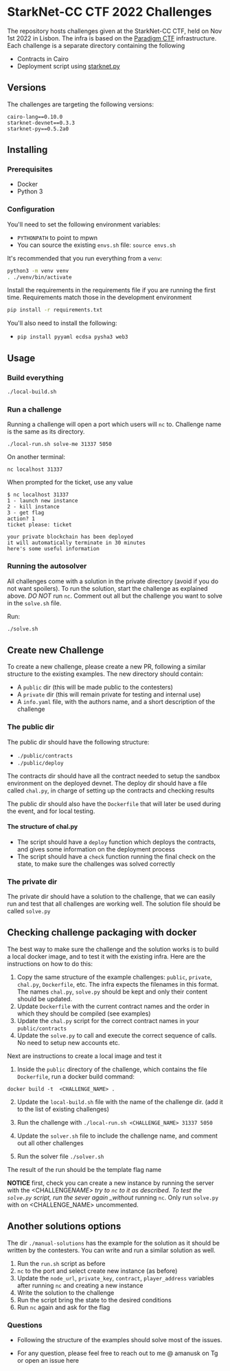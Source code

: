 # StarkNet-CC CTF 2022 Challenges

The repository hosts challenges given at the StarkNet-CC CTF, held on Nov 1st 2022 in Lisbon.
The infra is based on the [Paradigm CTF]("https://github.com/paradigmxyz/paradigm-ctf-2022") infrastructure.
Each challenge is a separate directory containing the following

- Contracts in Cairo
- Deployment script using [starknet.py]("https://github.com/software-mansion/starknet.py")

## Versions

The challenges are targeting the following versions:

```
cairo-lang==0.10.0
starknet-devnet==0.3.3
starknet-py==0.5.2a0
```

## Installing

### Prerequisites

- Docker
- Python 3

### Configuration

You'll need to set the following environment variables:

- `PYTHONPATH` to point to mpwn
- You can source the existing `envs.sh` file: `source envs.sh`

It's recommended that you run everything from a `venv`:

```bash
python3 -m venv venv
. ./venv/bin/activate
```

Install the requirements in the requirements file if you are running the first time.
Requirements match those in the development environment

```bash
pip install -r requirements.txt
```

You'll also need to install the following:

- `pip install pyyaml ecdsa pysha3 web3`

## Usage

### Build everything

```bash
./local-build.sh
```

### Run a challenge

Running a challenge will open a port which users will `nc` to.
Challenge name is the same as its directory.

```
./local-run.sh solve-me 31337 5050
```

On another terminal:

```
nc localhost 31337
```

When prompted for the ticket, use any value

```
$ nc localhost 31337
1 - launch new instance
2 - kill instance
3 - get flag
action? 1
ticket please: ticket

your private blockchain has been deployed
it will automatically terminate in 30 minutes
here's some useful information
```

### Running the autosolver

All challenges come with a solution in the private directory (avoid if you do not want spoilers). To run the solution, start the challenge as explained above. _DO NOT_ run `nc`.
Comment out all but the challenge you want to solve in the `solve.sh` file.

Run:

```bash
./solve.sh
```

## Create new Challenge

To create a new challenge, please create a new PR, following a similar structure to the existing examples.
The new directory should contain:

- A `public` dir (this will be made public to the contesters)
- A `private` dir (this will remain private for testing and internal use)
- A `info.yaml` file, with the authors name, and a short description of the challenge

### The public dir

The public dir should have the following structure:

- `./public/contracts`
- `./public/deploy`

The contracts dir should have all the contract needed to setup the sandbox environment on the deployed devnet.
The deploy dir should have a file called `chal.py`, in charge of setting up the contracts and checking results

The public dir should also have the `Dockerfile` that will later be used during the event, and for local testing.

#### The structure of chal.py

- The script should have a `deploy` function which deploys the contracts, and gives some information on the deployment process
- The script should have a `check` function running the final check on the state, to make sure the challenges was solved correctly

### The private dir

The private dir should have a solution to the challenge, that we can easily run and test that all challenges are working well. The solution file should be called `solve.py`

## Checking challenge packaging with docker

The best way to make sure the challenge and the solution works is to build a local docker image, and to test it with the existing infra. Here are the instructions on how to do this:

1. Copy the same structure of the example challenges: `public`, `private`, `chal.py`, `Dockerfile`, etc. The infra expects the filenames in this format. The names `chal.py`, `solve.py` should be kept and only their content should be updated.
2. Update `Dockerfile` with the current contract names and the order in which they should be compiled (see examples)
3. Update the `chal.py` script for the correct contract names in your `public/contracts`
4. Update the `solve.py` to call and execute the correct sequence of calls. No need to setup new accounts etc.

Next are instructions to create a local image and test it

1. Inside the `public` directory of the challenge, which contains the file `Dockerfile`, run a docker build command:

```
docker build -t  <CHALLENGE_NAME> .
```

2. Update the `local-build.sh` file with the name of the challenge dir. (add it to the list of existing challenges)

3. Run the challenge with `./local-run.sh <CHALLENGE_NAME> 31337 5050`

4. Update the `solver.sh` file to include the challenge name, and comment out all other challenges

5. Run the solver file `./solver.sh`

The result of the run should be the template flag name

**NOTICE** first, check you can create a new instance by running the server with the <CHALLENGE*NAME> try to `nc` to it as described. To test the `solve.py` script, run the sever again \_without* running `nc`. Only run `solve.py` with on <CHALLENGE_NAME> uncommented.

## Another solutions options

The dir `./manual-solutions` has the example for the solution as it should be written by the contesters.
You can write and run a similar solution as well.

1. Run the `run.sh` script as before
2. `nc` to the port and select create new instance (as before)
3. Update the `node_url`, `private_key`, `contract`, `player_address` variables after running `nc` and creating a new instance
4. Write the solution to the challenge
5. Run the script bring the state to the desired conditions
6. Run `nc` again and ask for the flag

### Questions

- Following the structure of the examples should solve most of the issues.

- For any question, please feel free to reach out to me @ amanusk on Tg or open an issue here
